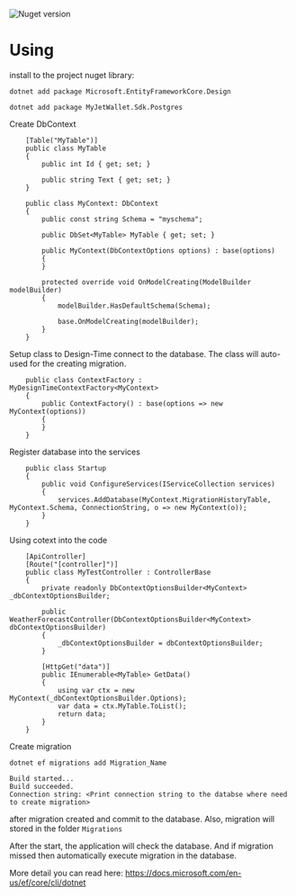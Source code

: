 
![Nuget version](https://img.shields.io/nuget/v/MyJetWallet.Sdk.Postgres?label=MyJetWallet.Sdk.Postgres&style=social)

# Using

install to the project nuget library:

```
dotnet add package Microsoft.EntityFrameworkCore.Design

dotnet add package MyJetWallet.Sdk.Postgres
```

Create DbContext

```
    [Table("MyTable")]
    public class MyTable
    {
        public int Id { get; set; }

        public string Text { get; set; }
    }

    public class MyContext: DbContext
    {
        public const string Schema = "myschema";

        public DbSet<MyTable> MyTable { get; set; }

        public MyContext(DbContextOptions options) : base(options)
        {
        }

        protected override void OnModelCreating(ModelBuilder modelBuilder)
        {
            modelBuilder.HasDefaultSchema(Schema);

            base.OnModelCreating(modelBuilder);
        }
    }
```

Setup class to Design-Time connect to the database. The class will auto-used for the creating migration.

```
    public class ContextFactory : MyDesignTimeContextFactory<MyContext>
    {
        public ContextFactory() : base(options => new MyContext(options))
        {
        }
    }
```

Register database into the services

```
    public class Startup
    {
        public void ConfigureServices(IServiceCollection services)
        {
            services.AddDatabase(MyContext.MigrationHistoryTable, MyContext.Schema, ConnectionString, o => new MyContext(o));
        }
    }
```

Using cotext into the code

```
    [ApiController]
    [Route("[controller]")]
    public class MyTestController : ControllerBase
    {
        private readonly DbContextOptionsBuilder<MyContext> _dbContextOptionsBuilder;

        public WeatherForecastController(DbContextOptionsBuilder<MyContext> dbContextOptionsBuilder)
        {
            _dbContextOptionsBuilder = dbContextOptionsBuilder;
        }

        [HttpGet("data")]
        public IEnumerable<MyTable> GetData()
        {
            using var ctx = new MyContext(_dbContextOptionsBuilder.Options);
            var data = ctx.MyTable.ToList();
            return data;
        }
    }
```


Create migration

```
dotnet ef migrations add Migration_Name

Build started...
Build succeeded.
Connection string: <Print connection string to the databse where need to create migration>
```

after migration created and commit to the database. Also, migration will stored in the folder `Migrations`

After the start, the application will check the database. And if migration missed then automatically execute migration in the database.


More detail you can read here: https://docs.microsoft.com/en-us/ef/core/cli/dotnet